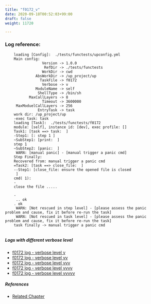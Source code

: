 ```yaml
---
title: "f0172_v"
date: 2020-09-18T00:52:03+99:00
draft: false
weight: 11720

---
```


### Log reference: <no value>

```
    loading [Config]:  ./tests/functests/upconfig.yml
    Main config:
                 Version -> 1.0.0
                  RefDir -> ./tests/functests
                 WorkDir -> cwd
              AbsWorkDir -> /up_project/up
                TaskFile -> f0172
                 Verbose -> v
              ModuleName -> self
               ShellType -> /bin/sh
           MaxCallLayers -> 8
                 Timeout -> 3600000
     MaxModuelCallLayers -> 256
               EntryTask -> task
    work dir: /up_project/up
    -exec task: task
    loading [Task]:  ./tests/functests/f0172
    module: [self], instance id: [dev], exec profile: []
    Task1: [task ==> task:  ]
    -Step1: [: step 1 ]
    ~SubStep1: [print:  ]
    step 1
    ~SubStep2: [panic:  ]
     WARN: [manual panic] - [manual trigger a panic cmd]
    Step Finally:
    Recovered from: manual trigger a panic cmd
    =Task2: [task ==> close_file:  ]
    --Step1: [close_file: ensure the opened file is closed
     ]
    cmd( 1):
    -
    close the file .....
    
    -
     .. ok
    . ok
     WARN: [Not rescued in step level] - [please assess the panic problem and cause, fix it before re-run the task]
     WARN: [Not rescued in task level] - [please assess the panic problem and cause, fix it before re-run the task]
    task finally -> manual trigger a panic cmd
    
```

##### Logs with different verbose level
* [f0172 log - verbose level v](../../logs/f0172_v)
* [f0172 log - verbose level vv](../../logs/f0172_vv)
* [f0172 log - verbose level vvv](../../logs/f0172_vvv)
* [f0172 log - verbose level vvvv](../../logs/f0172_vvvv)
* [f0172 log - verbose level vvvvv](../../logs/f0172_vvvvv)

##### References
* [Related Chapter](../../flow-controll/f0172)
